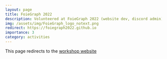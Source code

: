 ```yaml
---
layout: page
title: FoieGraph 2022
description: Volunteered at FoieGraph 2022 (website dev, discord admin)
img: /assets/img/FoieGraph_logo_notext.png
redirect: https://foiegraph2022.github.io
importance: 3
category: activities
---
```


This page redirects to the [workshop website](https://foiegraph2022.github.io)